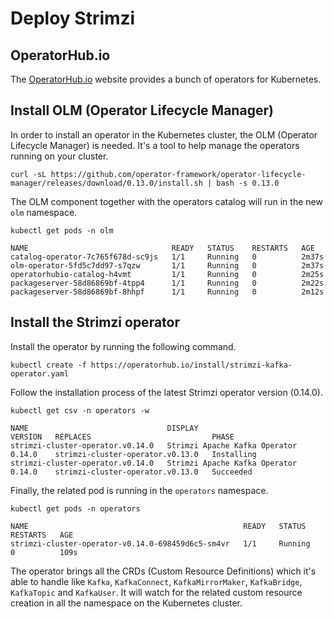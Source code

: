 # Deploy Strimzi

## OperatorHub.io

The [OperatorHub.io](https://operatorhub.io/) website provides a bunch of operators for Kubernetes.

## Install OLM (Operator Lifecycle Manager)

In order to install an operator in the Kubernetes cluster, the OLM (Operator Lifecycle Manager) is needed.
It's a tool to help manage the operators running on your cluster.

```shell
curl -sL https://github.com/operator-framework/operator-lifecycle-manager/releases/download/0.13.0/install.sh | bash -s 0.13.0
```

The OLM component together with the operators catalog will run in the new `olm` namespace.

```shell
kubectl get pods -n olm

NAME                                READY   STATUS    RESTARTS   AGE
catalog-operator-7c765f678d-sc9js   1/1     Running   0          2m37s
olm-operator-5fd5c7dd97-s7qzw       1/1     Running   0          2m37s
operatorhubio-catalog-h4vmt         1/1     Running   0          2m25s
packageserver-58d86869bf-4tpp4      1/1     Running   0          2m22s
packageserver-58d86869bf-8hhpf      1/1     Running   0          2m12s
```

## Install the Strimzi operator

Install the operator by running the following command.

```shell
kubectl create -f https://operatorhub.io/install/strimzi-kafka-operator.yaml
```

Follow the installation process of the latest Strimzi operator version (0.14.0).

```shell
kubectl get csv -n operators -w

NAME                               DISPLAY                         VERSION   REPLACES                           PHASE
strimzi-cluster-operator.v0.14.0   Strimzi Apache Kafka Operator   0.14.0    strimzi-cluster-operator.v0.13.0   Installing
strimzi-cluster-operator.v0.14.0   Strimzi Apache Kafka Operator   0.14.0    strimzi-cluster-operator.v0.13.0   Succeeded
```

Finally, the related pod is running in the `operators` namespace.

```shell
kubectl get pods -n operators

NAME                                                READY   STATUS    RESTARTS   AGE
strimzi-cluster-operator-v0.14.0-698459d6c5-sm4vr   1/1     Running   0          109s
```

The operator brings all the CRDs (Custom Resource Definitions) which it's able to handle like `Kafka`, `KafkaConnect`, `KafkaMirrorMaker`, `KafkaBridge`, `KafkaTopic` and `KafkaUser`. It will watch for the related custom resource creation in all the namespace on the Kubernetes cluster.